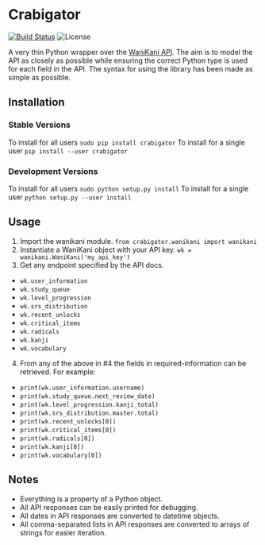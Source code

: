 Crabigator
==========
[![Build Status](https://travis-ci.org/jonesinator/crabigator.svg)](https://travis-ci.org/jonesinator/crabigator) ![License](https://img.shields.io/github/license/jonesinator/crabigator.svg)

A very thin Python wrapper over the [WaniKani
API](https://www.wanikani.com/api). The aim is to model the API as closely as
possible while ensuring the correct Python type is used for each field in the
API. The syntax for using the library has been made as simple as possible.

Installation
------------
### Stable Versions
To install for all users `sudo pip install crabigator`
To install for a single user `pip install --user crabigator`

### Development Versions
To install for all users `sudo python setup.py install`
To install for a single user `python setup.py --user install`

Usage
-----
1. Import the wanikani module. `from crabigator.wanikani import wanikani`
2. Instantiate a WaniKani object with your API key.
   `wk = wanikani.WaniKani('my_api_key')`
3. Get any endpoint specified by the API docs.
  * `wk.user_information`
  * `wk.study_queue`
  * `wk.level_progression`
  * `wk.srs_distribution`
  * `wk.recent_unlocks`
  * `wk.critical_items`
  * `wk.radicals`
  * `wk.kanji`
  * `wk.vocabulary`
4. From any of the above in #4 the fields in required-information can be
   retrieved. For example:
  * `print(wk.user_information.username)`
  * `print(wk.study_queue.next_review_date)`
  * `print(wk.level_progression.kanji_total)`
  * `print(wk.srs_distribution.master.total)`
  * `print(wk.recent_unlocks[0])`
  * `print(wk.critical_items[0])`
  * `print(wk.radicals[0])`
  * `print(wk.kanji[0])`
  * `print(wk.vocabulary[0])`

Notes
-----
* Everything is a property of a Python object.
* All API responses can be easily printed for debugging.
* All dates in API responses are converted to datetime objects.
* All comma-separated lists in API responses are converted to arrays of strings
  for easier iteration.

